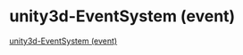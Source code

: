 # unity3d-EventSystem (event)
[unity3d-EventSystem (event)](https://aiwithcloud.com/2022/09/16/unity3d_eventsystem_event/)